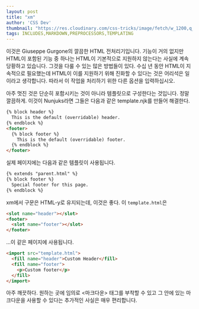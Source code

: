 ```yaml
---
layout: post
title: "xm"
author: 'CSS Dev'
thumbnail: "https://res.cloudinary.com/css-tricks/image/fetch/w_1200,q_auto,f_auto/https://css-tricks.com/wp-content/uploads/2020/10/xm-html-preprocessor.jpg"
tags: INCLUDES,MARKDOWN,PREPROCESSORS,TEMPLATING
---
```



이것은 Giuseppe Gurgone의 깔끔한 HTML 전처리기입니다. 기능이 거의 없지만 HTML이 포함된 기능 중 하나는 HTML이 기본적으로 지원하지 않는다는 사실에 계속 당황하고 있습니다. 그것을 다룰 수 있는 많은 방법들이 있다. 수십 년 동안 HTML이 지속적으로 필요했는데 HTML이 이를 지원하기 위해 진화할 수 있다는 것은 어리석은 일이라고 생각합니다. 따라서 이 작업을 처리하기 위한 다른 옵션을 입력하십시오.

아주 멋진 것은 단순히 포함시키는 것이 아니라 템플릿으로 구성한다는 것입니다. 정말 깔끔하게. 이것이 Nunjuks라면 그들은 다음과 같은 template.njk를 만들어 해결한다.

```html
{% block header %}
  This is the default (overridable) header.
{% endblock %}
<footer>
  {% block footer %}
    This is the default (overridable) footer.
  {% endblock %}
</footer>
```

실제 페이지에는 다음과 같은 템플릿이 사용됩니다.

```html
{% extends "parent.html" %}
{% block footer %}
  Special footer for this page.
{% endblock %}
```

xm에서 구문은 HTML-y로 유지되는데, 이것은 좋다. 이 `template.html`은

```html
<slot name="header"></slot>
<footer>
  <slot name="footer"></slot>
</footer>
```

…이 같은 페이지에 사용됩니다.

```html
<import src="template.html">
  <fill name="header">Custom Header</fill>
  <fill name="footer">
    <p>Custom footer</p>
  </fill>
</import>
```

아주 깨끗하다. 원하는 곳에 임의로 <마크다운> 태그를 부착할 수 있고 그 안에 있는 마크다운을 사용할 수 있다는 추가적인 사실은 매우 편리합니다.